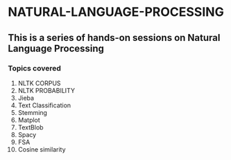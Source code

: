 # NATURAL-LANGUAGE-PROCESSING

## This is a series of hands-on sessions on Natural Language Processing 

### Topics covered 
1. NLTK CORPUS
2. NLTK PROBABILITY
3. Jieba
4. Text Classification
5. Stemming 
6. Matplot
7. TextBlob
8. Spacy 
9. FSA
10. Cosine similarity 
